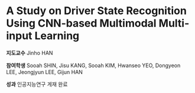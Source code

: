 # **A Study on Driver State Recognition Using CNN-based Multimodal Multi-input Learning**

**지도교수**  Jinho HAN

**참여학생**  Sooah SHIN, Jisu KANG, Sooah KIM, Hwanseo YEO, Dongyeon LEE, Jeongjyun LEE, Gijun HAN

**성과** 인공지능연구 게재 완료  

